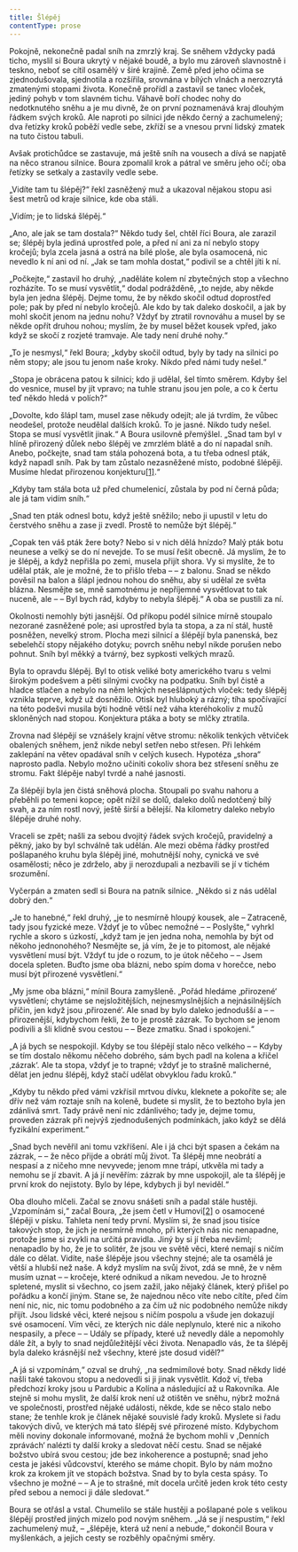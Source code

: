```yaml
---
title: Šlépěj
contentType: prose
---
```


<section>

Pokojně, nekonečně padal sníh na zmrzlý kraj. Se sněhem vždycky padá ticho, myslil si Boura ukrytý v nějaké boudě, a bylo mu zároveň slavnostně i teskno, neboť se cítil osamělý v širé krajině. Země před jeho očima se zjednodušovala, sjednotila a rozšířila, srovnána v bílých vlnách a nerozrytá zmatenými stopami života. Konečně prořídl a zastavil se tanec vloček, jediný pohyb v tom slavném tichu. Váhavě boří chodec nohy do nedotknutého sněhu a je mu divně, že on první poznamenává kraj dlouhým řádkem svých kroků. Ale naproti po silnici jde někdo černý a zachumelený; dva řetízky kroků poběží vedle sebe, zkříží se a vnesou první lidský zmatek na tuto čistou tabuli.

</section>

<section>

Avšak protichůdce se zastavuje, má ještě sníh na vousech a dívá se napjatě na něco stranou silnice. Boura zpomalil krok a pátral ve směru jeho očí; oba řetízky se setkaly a zastavily vedle sebe.

„Vidíte tam tu šlépěj?“ řekl zasněžený muž a ukazoval nějakou stopu asi šest metrů od kraje silnice, kde oba stáli.

„Vidím; je to lidská šlépěj.“

„Ano, ale jak se tam dostala?“ Někdo tudy šel, chtěl říci Boura, ale zarazil se; šlépěj byla jediná uprostřed pole, a před ní ani za ní nebylo stopy kročejů; byla zcela jasná a ostrá na bílé ploše, ale byla osamocená, nic nevedlo k ní ani od ní. „Jak se tam mohla dostat,“ podivil se a chtěl jíti k ní.

„Počkejte,“ zastavil ho druhý, „naděláte kolem ní zbytečných stop a všechno rozházíte. To se musí vysvětlit,“ dodal podrážděně, „to nejde, aby někde byla jen jedna šlépěj. Dejme tomu, že by někdo skočil odtud doprostřed pole; pak by před ní nebylo kročejů. Ale kdo by tak daleko doskočil, a jak by mohl skočit jenom na jednu nohu? Vždyť by ztratil rovnováhu a musel by se někde opřít druhou nohou; myslím, že by musel běžet kousek vpřed, jako když se skočí z rozjeté tramvaje. Ale tady není druhé nohy.“

„To je nesmysl,“ řekl Boura; „kdyby skočil odtud, byly by tady na silnici po něm stopy; ale jsou tu jenom naše kroky. Nikdo před námi tudy nešel.“

„Stopa je obrácena patou k silnici; kdo ji udělal, šel tímto směrem. Kdyby šel do vesnice, musel by jít vpravo; na tuhle stranu jsou jen pole, a co k čertu teď někdo hledá v polích?“

„Dovolte, kdo šlápl tam, musel zase někudy odejít; ale já tvrdím, že vůbec neodešel, protože neudělal dalších kroků. To je jasné. Nikdo tudy nešel. Stopa se musí vysvětlit jinak.“ A Boura usilovně přemýšlel. „Snad tam byl v hlíně přirozený důlek nebo šlépěj ve zmrzlém blátě a do ní napadal sníh. Anebo, počkejte, snad tam stála pohozená bota, a tu třeba odnesl pták, když napadl sníh. Pak by tam zůstalo nezasněžené místo, podobné šlépěji. Musíme hledat přirozenou konjekturu[\[1\]](./resources/undefined).“

„Kdyby tam stála bota už před chumelenicí, zůstala by pod ní černá půda; ale já tam vidím sníh.“

„Snad ten pták odnesl botu, když ještě sněžilo; nebo ji upustil v letu do čerstvého sněhu a zase ji zvedl. Prostě to nemůže být šlépěj.“

„Copak ten váš pták žere boty? Nebo si v nich dělá hnízdo? Malý pták botu neunese a velký se do ní nevejde. To se musí řešit obecně. Já myslím, že to je šlépěj, a když nepřišla po zemi, musela přijít shora. Vy si myslíte, že to udělal pták, ale je možné, že to přišlo třeba – – z balonu. Snad se někdo pověsil na balon a šlápl jednou nohou do sněhu, aby si udělal ze světa blázna. Nesmějte se, mně samotnému je nepříjemné vysvětlovat to tak nuceně, ale – – Byl bych rád, kdyby to nebyla šlépěj.“ A oba se pustili za ní.

Okolnosti nemohly býti jasnější. Od příkopu podél silnice mírně stoupalo nezorané zasněžené pole; asi uprostřed byla ta stopa, a za ní stál, hustě posněžen, nevelký strom. Plocha mezi silnicí a šlépějí byla panenská, bez sebelehčí stopy nějakého dotyku; povrch sněhu nebyl nikde porušen nebo pohnut. Sníh byl měkký a tvárný, bez sypkosti velkých mrazů.

Byla to opravdu šlépěj. Byl to otisk veliké boty amerického tvaru s velmi širokým podešvem a pěti silnými cvočky na podpatku. Sníh byl čistě a hladce stlačen a nebylo na něm lehkých nesešlápnutých vloček: tedy šlépěj vznikla teprve, když už dosněžilo. Otisk byl hluboký a rázný; tíha spočívající na této podešvi musila býti hodně větší než váha kteréhokoliv z mužů skloněných nad stopou. Konjektura ptáka a boty se mlčky ztratila.

Zrovna nad šlépějí se vznášely krajní větve stromu: několik tenkých větviček obalených sněhem, jenž nikde nebyl setřen nebo střesen. Při lehkém zaklepání na větev opadával sníh v celých kusech. Hypotéza „shora“ naprosto padla. Nebylo možno učiniti cokoliv shora bez střesení sněhu ze stromu. Fakt šlépěje nabyl tvrdé a nahé jasnosti.

Za šlépějí byla jen čistá sněhová plocha. Stoupali po svahu nahoru a přeběhli po temeni kopce; opět nížil se dolů, daleko dolů nedotčený bílý svah, a za ním rostl nový, ještě širší a bělejší. Na kilometry daleko nebylo šlépěje druhé nohy.

Vraceli se zpět; našli za sebou dvojitý řádek svých kročejů, pravidelný a pěkný, jako by byl schválně tak udělán. Ale mezi oběma řádky prostřed pošlapaného kruhu byla šlépěj jiné, mohutnější nohy, cynická ve své osamělosti; něco je zdrželo, aby ji nerozdupali a nezbavili se jí v tichém srozumění.

Vyčerpán a zmaten sedl si Boura na patník silnice. „Někdo si z nás udělal dobrý den.“

„Je to hanebné,“ řekl druhý, „je to nesmírně hloupý kousek, ale – Zatraceně, tady jsou fyzické meze. Vždyť je to vůbec nemožné – – Poslyšte,“ vyhrkl rychle a skoro s úzkostí, „když tam je jen jedna noha, nemohla by být od někoho jednonohého? Nesmějte se, já vím, že je to pitomost, ale nějaké vysvětlení musí být. Vždyť tu jde o rozum, to je útok něčeho – – Jsem docela spleten. Buďto jsme oba blázni, nebo spím doma v horečce, nebo musí být přirozené vysvětlení.“

„My jsme oba blázni,“ mínil Boura zamyšleně. „Pořád hledáme ‚přirozené‘ vysvětlení; chytáme se nejsložitějších, nejnesmyslnějších a nejnásilnějších příčin, jen když jsou ‚přirozené‘. Ale snad by bylo daleko jednodušší a – – přirozenější, kdybychom řekli, že to je prostě zázrak. To bychom se jenom podivili a šli klidně svou cestou – – Beze zmatku. Snad i spokojeni.“

„A já bych se nespokojil. Kdyby se tou šlépějí stalo něco velkého – – Kdyby se tím dostalo někomu něčeho dobrého, sám bych padl na kolena a křičel ‚zázrak‘. Ale ta stopa, vždyť je to trapné; vždyť je to strašně malicherné, dělat jen jednu šlépěj, když stačí udělat obvyklou řadu kroků.“

„Kdyby tu někdo před vámi vzkřísil mrtvou dívku, kleknete a pokoříte se; ale dřív než vám roztaje sníh na koleně, budete si myslit, že to beztoho byla jen zdánlivá smrt. Tady právě není nic zdánlivého; tady je, dejme tomu, proveden zázrak při nejvýš zjednodušených podmínkách, jako když se dělá fyzikální experiment.“

„Snad bych nevěřil ani tomu vzkříšení. Ale i já chci být spasen a čekám na zázrak, – – že něco přijde a obrátí můj život. Ta šlépěj mne neobrátí a nespasí a z ničeho mne nevyvede; jenom mne trápí, utkvěla mi tady a nemohu se jí zbavit. A já jí nevěřím: zázrak by mne uspokojil, ale ta šlépěj je první krok do nejistoty. Bylo by lépe, kdybych ji byl neviděl.“

Oba dlouho mlčeli. Začal se znovu snášeti sníh a padal stále hustěji. „Vzpomínám si,“ začal Boura, „že jsem četl v Humovi[\[2\]](./resources/undefined) o osamocené šlépěji v písku. Tahleta není tedy první. Myslím si, že snad jsou tisíce takových stop, že jich je nesmírně mnoho, při kterých nás nic nenapadne, protože jsme si zvykli na určitá pravidla. Jiný by si jí třeba nevšiml; nenapadlo by ho, že je to solitér, že jsou ve světě věci, které nemají s ničím dále co dělat. Vidíte, naše šlépěje jsou všechny stejné; ale ta osamělá je větší a hlubší než naše. A když myslím na svůj život, zdá se mně, že v něm musím uznat – – kročeje, které odnikud a nikam nevedou. Je to hrozně spletené, myslit si všechno, co jsem zažil, jako nějaký článek, který přišel po pořádku a končí jiným. Stane se, že najednou něco víte nebo cítíte, před čím není nic, nic, nic tomu podobného a za čím už nic podobného nemůže nikdy přijít. Jsou lidské věci, které nejsou s ničím pospolu a všude jen dokazují své osamocení. Vím věci, ze kterých nic dále neplynulo, které nic a nikoho nespasily, a přece – – Udály se případy, které už nevedly dále a nepomohly dále žít, a byly to snad nejdůležitější věci života. Nenapadlo vás, že ta šlépěj byla daleko krásnější než všechny, které jste dosud viděl?“

„A já si vzpomínám,“ ozval se druhý, „na sedmimílové boty. Snad někdy lidé našli také takovou stopu a nedovedli si ji jinak vysvětlit. Kdož ví, třeba předchozí kroky jsou u Pardubic a Kolína a následující až u Rakovníka. Ale stejně si mohu myslit, že další krok není už otištěn ve sněhu, nýbrž možná ve společnosti, prostřed nějaké události, někde, kde se něco stalo nebo stane; že tenhle krok je článek nějaké souvislé řady kroků. Myslete si řadu takových divů, ve kterých má tato šlépěj své přirozené místo. Kdybychom měli noviny dokonale informované, možná že bychom mohli v ,Denních zprávách‘ nalézti ty další kroky a sledovat něčí cestu. Snad se nějaké božstvo ubírá svou cestou; jde bez inkoherence a postupně; snad jeho cesta je jakési vůdcovství, kterého se máme chopit. Bylo by nám možno krok za krokem jít ve stopách božstva. Snad by to byla cesta spásy. To všechno je možné – – A je to strašné, mít docela určitě jeden krok této cesty před sebou a nemoci ji dále sledovat.“

Boura se otřásl a vstal. Chumelilo se stále hustěji a pošlapané pole s velikou šlépějí prostřed jiných mizelo pod novým sněhem. „Já se jí nespustím,“ řekl zachumelený muž, – „šlépěje, která už není a nebude,“ dokončil Boura v myšlenkách, a jejich cesty se rozběhly opačnými směry.

</section>
